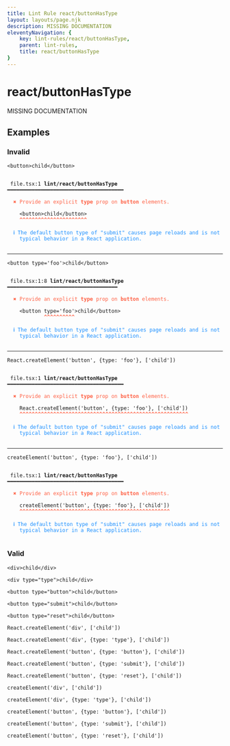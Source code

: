 ```yaml
---
title: Lint Rule react/buttonHasType
layout: layouts/page.njk
description: MISSING DOCUMENTATION
eleventyNavigation: {
	key: lint-rules/react/buttonHasType,
	parent: lint-rules,
	title: react/buttonHasType
}
---
```


# react/buttonHasType

MISSING DOCUMENTATION

<!-- EVERYTHING BELOW IS AUTOGENERATED. SEE SCRIPTS FOLDER FOR UPDATE SCRIPTS -->


## Examples
### Invalid
<pre class="language-text"><code class="language-text"><<span class="token variable">button</span>>child<<span class="token operator">/</span><span class="token variable">button</span>></code></pre>
<pre class="language-text"><code class="language-text">
 <span style="text-decoration-style: dotted;">file.tsx:1</span> <strong>lint/react/buttonHasType</strong> ━━━━━━━━━━━━━━━━━━━━━━━━━━━━━━━━━━━━━━

  <strong><span style="color: Tomato;">✖ </span></strong><span style="color: Tomato;">Provide an explicit </span><span style="color: Tomato;"><strong>type</strong></span><span style="color: Tomato;"> prop on </span><span style="color: Tomato;"><strong>button</strong></span><span style="color: Tomato;"> elements.</span>

    &lt;<span class="token variable">button</span>&gt;child&lt;<span class="token operator">/</span><span class="token variable">button</span>&gt;
    <span style="color: Tomato;"><strong>^</strong></span><span style="color: Tomato;"><strong>^</strong></span><span style="color: Tomato;"><strong>^</strong></span><span style="color: Tomato;"><strong>^</strong></span><span style="color: Tomato;"><strong>^</strong></span><span style="color: Tomato;"><strong>^</strong></span><span style="color: Tomato;"><strong>^</strong></span><span style="color: Tomato;"><strong>^</strong></span><span style="color: Tomato;"><strong>^</strong></span><span style="color: Tomato;"><strong>^</strong></span><span style="color: Tomato;"><strong>^</strong></span><span style="color: Tomato;"><strong>^</strong></span><span style="color: Tomato;"><strong>^</strong></span><span style="color: Tomato;"><strong>^</strong></span><span style="color: Tomato;"><strong>^</strong></span><span style="color: Tomato;"><strong>^</strong></span><span style="color: Tomato;"><strong>^</strong></span><span style="color: Tomato;"><strong>^</strong></span><span style="color: Tomato;"><strong>^</strong></span><span style="color: Tomato;"><strong>^</strong></span><span style="color: Tomato;"><strong>^</strong></span><span style="color: Tomato;"><strong>^</strong></span>

  <strong><span style="color: DodgerBlue;">ℹ </span></strong><span style="color: DodgerBlue;">The default button type of &quot;submit&quot; causes page reloads and is not</span>
    <span style="color: DodgerBlue;">typical behavior in a React application.</span>

</code></pre>

---------------

<pre class="language-text"><code class="language-text"><<span class="token variable">button</span> <span class="token attr-name">type</span><span class="token operator">=</span><span class="token string">&apos;foo&apos;</span>>child<<span class="token operator">/</span><span class="token variable">button</span>></code></pre>
<pre class="language-text"><code class="language-text">
 <span style="text-decoration-style: dotted;">file.tsx:1:8</span> <strong>lint/react/buttonHasType</strong> ━━━━━━━━━━━━━━━━━━━━━━━━━━━━━━━━━━━━

  <strong><span style="color: Tomato;">✖ </span></strong><span style="color: Tomato;">Provide an explicit </span><span style="color: Tomato;"><strong>type</strong></span><span style="color: Tomato;"> prop on </span><span style="color: Tomato;"><strong>button</strong></span><span style="color: Tomato;"> elements.</span>

    &lt;<span class="token variable">button</span> <span class="token attr-name">type</span><span class="token operator">=</span><span class="token string">&apos;foo&apos;</span>&gt;child&lt;<span class="token operator">/</span><span class="token variable">button</span>&gt;
            <span style="color: Tomato;"><strong>^</strong></span><span style="color: Tomato;"><strong>^</strong></span><span style="color: Tomato;"><strong>^</strong></span><span style="color: Tomato;"><strong>^</strong></span><span style="color: Tomato;"><strong>^</strong></span><span style="color: Tomato;"><strong>^</strong></span><span style="color: Tomato;"><strong>^</strong></span><span style="color: Tomato;"><strong>^</strong></span><span style="color: Tomato;"><strong>^</strong></span><span style="color: Tomato;"><strong>^</strong></span>

  <strong><span style="color: DodgerBlue;">ℹ </span></strong><span style="color: DodgerBlue;">The default button type of &quot;submit&quot; causes page reloads and is not</span>
    <span style="color: DodgerBlue;">typical behavior in a React application.</span>

</code></pre>

---------------

<pre class="language-text"><code class="language-text"><span class="token variable">React</span><span class="token punctuation">.</span><span class="token function">createElement</span><span class="token punctuation">(</span><span class="token string">&apos;button&apos;</span><span class="token punctuation">,</span> <span class="token punctuation">{</span><span class="token variable">type</span><span class="token punctuation">:</span> <span class="token string">&apos;foo&apos;</span><span class="token punctuation">}</span><span class="token punctuation">,</span> <span class="token punctuation">[</span><span class="token string">&apos;child&apos;</span><span class="token punctuation">]</span><span class="token punctuation">)</span></code></pre>
<pre class="language-text"><code class="language-text">
 <span style="text-decoration-style: dotted;">file.tsx:1</span> <strong>lint/react/buttonHasType</strong> ━━━━━━━━━━━━━━━━━━━━━━━━━━━━━━━━━━━━━━

  <strong><span style="color: Tomato;">✖ </span></strong><span style="color: Tomato;">Provide an explicit </span><span style="color: Tomato;"><strong>type</strong></span><span style="color: Tomato;"> prop on </span><span style="color: Tomato;"><strong>button</strong></span><span style="color: Tomato;"> elements.</span>

    <span class="token variable">React</span><span class="token punctuation">.</span><span class="token function">createElement</span><span class="token punctuation">(</span><span class="token string">&apos;button&apos;</span><span class="token punctuation">,</span> <span class="token punctuation">{</span><span class="token variable">type</span><span class="token punctuation">:</span> <span class="token string">&apos;foo&apos;</span><span class="token punctuation">}</span><span class="token punctuation">,</span> <span class="token punctuation">[</span><span class="token string">&apos;child&apos;</span><span class="token punctuation">]</span><span class="token punctuation">)</span>
    <span style="color: Tomato;"><strong>^</strong></span><span style="color: Tomato;"><strong>^</strong></span><span style="color: Tomato;"><strong>^</strong></span><span style="color: Tomato;"><strong>^</strong></span><span style="color: Tomato;"><strong>^</strong></span><span style="color: Tomato;"><strong>^</strong></span><span style="color: Tomato;"><strong>^</strong></span><span style="color: Tomato;"><strong>^</strong></span><span style="color: Tomato;"><strong>^</strong></span><span style="color: Tomato;"><strong>^</strong></span><span style="color: Tomato;"><strong>^</strong></span><span style="color: Tomato;"><strong>^</strong></span><span style="color: Tomato;"><strong>^</strong></span><span style="color: Tomato;"><strong>^</strong></span><span style="color: Tomato;"><strong>^</strong></span><span style="color: Tomato;"><strong>^</strong></span><span style="color: Tomato;"><strong>^</strong></span><span style="color: Tomato;"><strong>^</strong></span><span style="color: Tomato;"><strong>^</strong></span><span style="color: Tomato;"><strong>^</strong></span><span style="color: Tomato;"><strong>^</strong></span><span style="color: Tomato;"><strong>^</strong></span><span style="color: Tomato;"><strong>^</strong></span><span style="color: Tomato;"><strong>^</strong></span><span style="color: Tomato;"><strong>^</strong></span><span style="color: Tomato;"><strong>^</strong></span><span style="color: Tomato;"><strong>^</strong></span><span style="color: Tomato;"><strong>^</strong></span><span style="color: Tomato;"><strong>^</strong></span><span style="color: Tomato;"><strong>^</strong></span><span style="color: Tomato;"><strong>^</strong></span><span style="color: Tomato;"><strong>^</strong></span><span style="color: Tomato;"><strong>^</strong></span><span style="color: Tomato;"><strong>^</strong></span><span style="color: Tomato;"><strong>^</strong></span><span style="color: Tomato;"><strong>^</strong></span><span style="color: Tomato;"><strong>^</strong></span><span style="color: Tomato;"><strong>^</strong></span><span style="color: Tomato;"><strong>^</strong></span><span style="color: Tomato;"><strong>^</strong></span><span style="color: Tomato;"><strong>^</strong></span><span style="color: Tomato;"><strong>^</strong></span><span style="color: Tomato;"><strong>^</strong></span><span style="color: Tomato;"><strong>^</strong></span><span style="color: Tomato;"><strong>^</strong></span><span style="color: Tomato;"><strong>^</strong></span><span style="color: Tomato;"><strong>^</strong></span><span style="color: Tomato;"><strong>^</strong></span><span style="color: Tomato;"><strong>^</strong></span><span style="color: Tomato;"><strong>^</strong></span><span style="color: Tomato;"><strong>^</strong></span><span style="color: Tomato;"><strong>^</strong></span><span style="color: Tomato;"><strong>^</strong></span><span style="color: Tomato;"><strong>^</strong></span><span style="color: Tomato;"><strong>^</strong></span>

  <strong><span style="color: DodgerBlue;">ℹ </span></strong><span style="color: DodgerBlue;">The default button type of &quot;submit&quot; causes page reloads and is not</span>
    <span style="color: DodgerBlue;">typical behavior in a React application.</span>

</code></pre>

---------------

<pre class="language-text"><code class="language-text"><span class="token function">createElement</span><span class="token punctuation">(</span><span class="token string">&apos;button&apos;</span><span class="token punctuation">,</span> <span class="token punctuation">{</span><span class="token variable">type</span><span class="token punctuation">:</span> <span class="token string">&apos;foo&apos;</span><span class="token punctuation">}</span><span class="token punctuation">,</span> <span class="token punctuation">[</span><span class="token string">&apos;child&apos;</span><span class="token punctuation">]</span><span class="token punctuation">)</span></code></pre>
<pre class="language-text"><code class="language-text">
 <span style="text-decoration-style: dotted;">file.tsx:1</span> <strong>lint/react/buttonHasType</strong> ━━━━━━━━━━━━━━━━━━━━━━━━━━━━━━━━━━━━━━

  <strong><span style="color: Tomato;">✖ </span></strong><span style="color: Tomato;">Provide an explicit </span><span style="color: Tomato;"><strong>type</strong></span><span style="color: Tomato;"> prop on </span><span style="color: Tomato;"><strong>button</strong></span><span style="color: Tomato;"> elements.</span>

    <span class="token function">createElement</span><span class="token punctuation">(</span><span class="token string">&apos;button&apos;</span><span class="token punctuation">,</span> <span class="token punctuation">{</span><span class="token variable">type</span><span class="token punctuation">:</span> <span class="token string">&apos;foo&apos;</span><span class="token punctuation">}</span><span class="token punctuation">,</span> <span class="token punctuation">[</span><span class="token string">&apos;child&apos;</span><span class="token punctuation">]</span><span class="token punctuation">)</span>
    <span style="color: Tomato;"><strong>^</strong></span><span style="color: Tomato;"><strong>^</strong></span><span style="color: Tomato;"><strong>^</strong></span><span style="color: Tomato;"><strong>^</strong></span><span style="color: Tomato;"><strong>^</strong></span><span style="color: Tomato;"><strong>^</strong></span><span style="color: Tomato;"><strong>^</strong></span><span style="color: Tomato;"><strong>^</strong></span><span style="color: Tomato;"><strong>^</strong></span><span style="color: Tomato;"><strong>^</strong></span><span style="color: Tomato;"><strong>^</strong></span><span style="color: Tomato;"><strong>^</strong></span><span style="color: Tomato;"><strong>^</strong></span><span style="color: Tomato;"><strong>^</strong></span><span style="color: Tomato;"><strong>^</strong></span><span style="color: Tomato;"><strong>^</strong></span><span style="color: Tomato;"><strong>^</strong></span><span style="color: Tomato;"><strong>^</strong></span><span style="color: Tomato;"><strong>^</strong></span><span style="color: Tomato;"><strong>^</strong></span><span style="color: Tomato;"><strong>^</strong></span><span style="color: Tomato;"><strong>^</strong></span><span style="color: Tomato;"><strong>^</strong></span><span style="color: Tomato;"><strong>^</strong></span><span style="color: Tomato;"><strong>^</strong></span><span style="color: Tomato;"><strong>^</strong></span><span style="color: Tomato;"><strong>^</strong></span><span style="color: Tomato;"><strong>^</strong></span><span style="color: Tomato;"><strong>^</strong></span><span style="color: Tomato;"><strong>^</strong></span><span style="color: Tomato;"><strong>^</strong></span><span style="color: Tomato;"><strong>^</strong></span><span style="color: Tomato;"><strong>^</strong></span><span style="color: Tomato;"><strong>^</strong></span><span style="color: Tomato;"><strong>^</strong></span><span style="color: Tomato;"><strong>^</strong></span><span style="color: Tomato;"><strong>^</strong></span><span style="color: Tomato;"><strong>^</strong></span><span style="color: Tomato;"><strong>^</strong></span><span style="color: Tomato;"><strong>^</strong></span><span style="color: Tomato;"><strong>^</strong></span><span style="color: Tomato;"><strong>^</strong></span><span style="color: Tomato;"><strong>^</strong></span><span style="color: Tomato;"><strong>^</strong></span><span style="color: Tomato;"><strong>^</strong></span><span style="color: Tomato;"><strong>^</strong></span><span style="color: Tomato;"><strong>^</strong></span><span style="color: Tomato;"><strong>^</strong></span><span style="color: Tomato;"><strong>^</strong></span>

  <strong><span style="color: DodgerBlue;">ℹ </span></strong><span style="color: DodgerBlue;">The default button type of &quot;submit&quot; causes page reloads and is not</span>
    <span style="color: DodgerBlue;">typical behavior in a React application.</span>

</code></pre>
### Valid
<pre class="language-text"><code class="language-text"><<span class="token variable">div</span>>child<<span class="token operator">/</span><span class="token variable">div</span>></code></pre>
<pre class="language-text"><code class="language-text"><<span class="token variable">div</span> <span class="token attr-name">type</span><span class="token operator">=</span><span class="token string">&quot;type&quot;</span>>child<<span class="token operator">/</span><span class="token variable">div</span>></code></pre>
<pre class="language-text"><code class="language-text"><<span class="token variable">button</span> <span class="token attr-name">type</span><span class="token operator">=</span><span class="token string">&quot;button&quot;</span>>child<<span class="token operator">/</span><span class="token variable">button</span>></code></pre>
<pre class="language-text"><code class="language-text"><<span class="token variable">button</span> <span class="token attr-name">type</span><span class="token operator">=</span><span class="token string">&quot;submit&quot;</span>>child<<span class="token operator">/</span><span class="token variable">button</span>></code></pre>
<pre class="language-text"><code class="language-text"><<span class="token variable">button</span> <span class="token attr-name">type</span><span class="token operator">=</span><span class="token string">&quot;reset&quot;</span>>child<<span class="token operator">/</span><span class="token variable">button</span>></code></pre>
<pre class="language-text"><code class="language-text"><span class="token variable">React</span><span class="token punctuation">.</span><span class="token function">createElement</span><span class="token punctuation">(</span><span class="token string">&apos;div&apos;</span><span class="token punctuation">,</span> <span class="token punctuation">[</span><span class="token string">&apos;child&apos;</span><span class="token punctuation">]</span><span class="token punctuation">)</span></code></pre>
<pre class="language-text"><code class="language-text"><span class="token variable">React</span><span class="token punctuation">.</span><span class="token function">createElement</span><span class="token punctuation">(</span><span class="token string">&apos;div&apos;</span><span class="token punctuation">,</span> <span class="token punctuation">{</span><span class="token variable">type</span><span class="token punctuation">:</span> <span class="token string">&apos;type&apos;</span><span class="token punctuation">}</span><span class="token punctuation">,</span> <span class="token punctuation">[</span><span class="token string">&apos;child&apos;</span><span class="token punctuation">]</span><span class="token punctuation">)</span></code></pre>
<pre class="language-text"><code class="language-text"><span class="token variable">React</span><span class="token punctuation">.</span><span class="token function">createElement</span><span class="token punctuation">(</span><span class="token string">&apos;button&apos;</span><span class="token punctuation">,</span> <span class="token punctuation">{</span><span class="token variable">type</span><span class="token punctuation">:</span> <span class="token string">&apos;button&apos;</span><span class="token punctuation">}</span><span class="token punctuation">,</span> <span class="token punctuation">[</span><span class="token string">&apos;child&apos;</span><span class="token punctuation">]</span><span class="token punctuation">)</span></code></pre>
<pre class="language-text"><code class="language-text"><span class="token variable">React</span><span class="token punctuation">.</span><span class="token function">createElement</span><span class="token punctuation">(</span><span class="token string">&apos;button&apos;</span><span class="token punctuation">,</span> <span class="token punctuation">{</span><span class="token variable">type</span><span class="token punctuation">:</span> <span class="token string">&apos;submit&apos;</span><span class="token punctuation">}</span><span class="token punctuation">,</span> <span class="token punctuation">[</span><span class="token string">&apos;child&apos;</span><span class="token punctuation">]</span><span class="token punctuation">)</span></code></pre>
<pre class="language-text"><code class="language-text"><span class="token variable">React</span><span class="token punctuation">.</span><span class="token function">createElement</span><span class="token punctuation">(</span><span class="token string">&apos;button&apos;</span><span class="token punctuation">,</span> <span class="token punctuation">{</span><span class="token variable">type</span><span class="token punctuation">:</span> <span class="token string">&apos;reset&apos;</span><span class="token punctuation">}</span><span class="token punctuation">,</span> <span class="token punctuation">[</span><span class="token string">&apos;child&apos;</span><span class="token punctuation">]</span><span class="token punctuation">)</span></code></pre>
<pre class="language-text"><code class="language-text"><span class="token function">createElement</span><span class="token punctuation">(</span><span class="token string">&apos;div&apos;</span><span class="token punctuation">,</span> <span class="token punctuation">[</span><span class="token string">&apos;child&apos;</span><span class="token punctuation">]</span><span class="token punctuation">)</span></code></pre>
<pre class="language-text"><code class="language-text"><span class="token function">createElement</span><span class="token punctuation">(</span><span class="token string">&apos;div&apos;</span><span class="token punctuation">,</span> <span class="token punctuation">{</span><span class="token variable">type</span><span class="token punctuation">:</span> <span class="token string">&apos;type&apos;</span><span class="token punctuation">}</span><span class="token punctuation">,</span> <span class="token punctuation">[</span><span class="token string">&apos;child&apos;</span><span class="token punctuation">]</span><span class="token punctuation">)</span></code></pre>
<pre class="language-text"><code class="language-text"><span class="token function">createElement</span><span class="token punctuation">(</span><span class="token string">&apos;button&apos;</span><span class="token punctuation">,</span> <span class="token punctuation">{</span><span class="token variable">type</span><span class="token punctuation">:</span> <span class="token string">&apos;button&apos;</span><span class="token punctuation">}</span><span class="token punctuation">,</span> <span class="token punctuation">[</span><span class="token string">&apos;child&apos;</span><span class="token punctuation">]</span><span class="token punctuation">)</span></code></pre>
<pre class="language-text"><code class="language-text"><span class="token function">createElement</span><span class="token punctuation">(</span><span class="token string">&apos;button&apos;</span><span class="token punctuation">,</span> <span class="token punctuation">{</span><span class="token variable">type</span><span class="token punctuation">:</span> <span class="token string">&apos;submit&apos;</span><span class="token punctuation">}</span><span class="token punctuation">,</span> <span class="token punctuation">[</span><span class="token string">&apos;child&apos;</span><span class="token punctuation">]</span><span class="token punctuation">)</span></code></pre>
<pre class="language-text"><code class="language-text"><span class="token function">createElement</span><span class="token punctuation">(</span><span class="token string">&apos;button&apos;</span><span class="token punctuation">,</span> <span class="token punctuation">{</span><span class="token variable">type</span><span class="token punctuation">:</span> <span class="token string">&apos;reset&apos;</span><span class="token punctuation">}</span><span class="token punctuation">,</span> <span class="token punctuation">[</span><span class="token string">&apos;child&apos;</span><span class="token punctuation">]</span><span class="token punctuation">)</span></code></pre>
